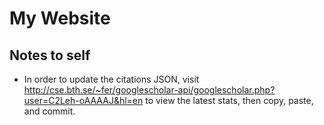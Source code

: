 # My Website

## Notes to self
- In order to update the citations JSON, visit http://cse.bth.se/~fer/googlescholar-api/googlescholar.php?user=C2Leh-oAAAAJ&hl=en to view the latest stats, then copy, paste, and commit.
